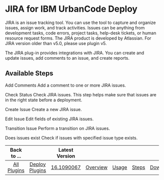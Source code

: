 
JIRA for IBM UrbanCode Deploy
=============================


JIRA is an issue tracking tool. You can use the tool to capture and organize issues, assign work, and track activities. Issues can be anything from development tasks, code errors, project tasks, help-desk tickets, or human resource request forms. The JIRA product is developed by Atlassian. For JIRA version older than v5.0, please use plugin v5.


The JIRA plug-in provides integrations with JIRA. You can create and update issues, add comments to an issue, and create reports. 



Available Steps
---------------


Add Comments Add a comment to one or more JIRA issues.


Check Status Check JIRA issues. This step helps make sure that issues are in the right state before a deployment.


Create Issue Create a new JIRA issue.


Edit Issue Edit fields of existing JIRA issues.


Transition Issue Perform a transition on JIRA issues.


Does issues exist Check if issues with specified issue type exists.





|Back to ...||Latest Version|||||
| :---: | :---: | :---: | :---: | :---: | :---: | :---: |
|[All Plugins](../../index.md)|[Deploy Plugins](../README.md)|[16.1090067](https://raw.githubusercontent.com/UrbanCode/IBM-UCD-PLUGINS/main/files/JIRA/JIRA-16.1090067.zip)|[Overview](overview.md)|[Usage](usage.md)|[Steps](steps.md)|[Downloads](downloads.md)|
